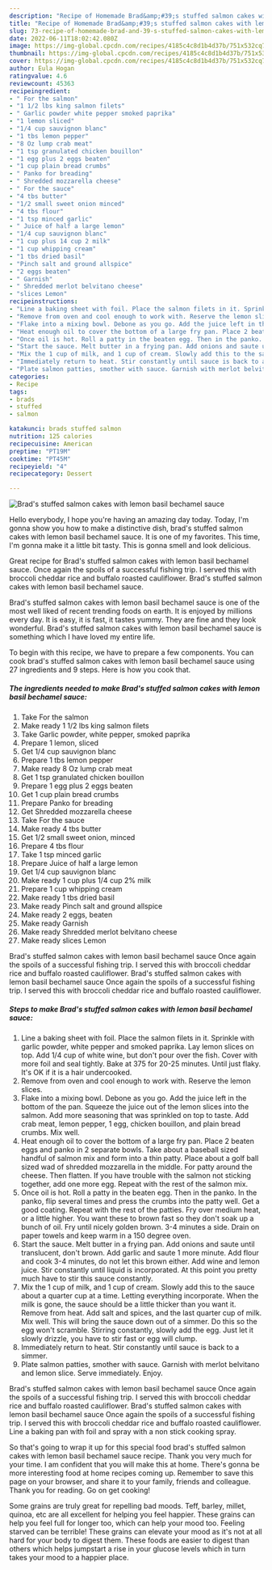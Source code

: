 ```yaml
---
description: "Recipe of Homemade Brad&amp;#39;s stuffed salmon cakes with lemon basil bechamel sauce"
title: "Recipe of Homemade Brad&amp;#39;s stuffed salmon cakes with lemon basil bechamel sauce"
slug: 73-recipe-of-homemade-brad-and-39-s-stuffed-salmon-cakes-with-lemon-basil-bechamel-sauce
date: 2022-06-11T18:02:42.080Z
image: https://img-global.cpcdn.com/recipes/4185c4c8d1b4d37b/751x532cq70/brads-stuffed-salmon-cakes-with-lemon-basil-bechamel-sauce-recipe-main-photo.jpg
thumbnail: https://img-global.cpcdn.com/recipes/4185c4c8d1b4d37b/751x532cq70/brads-stuffed-salmon-cakes-with-lemon-basil-bechamel-sauce-recipe-main-photo.jpg
cover: https://img-global.cpcdn.com/recipes/4185c4c8d1b4d37b/751x532cq70/brads-stuffed-salmon-cakes-with-lemon-basil-bechamel-sauce-recipe-main-photo.jpg
author: Eula Hogan
ratingvalue: 4.6
reviewcount: 45363
recipeingredient:
- " For the salmon"
- "1 1/2 lbs king salmon filets"
- " Garlic powder white pepper smoked paprika"
- "1 lemon sliced"
- "1/4 cup sauvignon blanc"
- "1 tbs lemon pepper"
- "8 Oz lump crab meat"
- "1 tsp granulated chicken bouillon"
- "1 egg plus 2 eggs beaten"
- "1 cup plain bread crumbs"
- " Panko for breading"
- " Shredded mozzarella cheese"
- " For the sauce"
- "4 tbs butter"
- "1/2 small sweet onion minced"
- "4 tbs flour"
- "1 tsp minced garlic"
- " Juice of half a large lemon"
- "1/4 cup sauvignon blanc"
- "1 cup plus 14 cup 2 milk"
- "1 cup whipping cream"
- "1 tbs dried basil"
- "Pinch salt and ground allspice"
- "2 eggs beaten"
- " Garnish"
- " Shredded merlot belvitano cheese"
- "slices Lemon"
recipeinstructions:
- "Line a baking sheet with foil. Place the salmon filets in it. Sprinkle with garlic powder, white pepper and smoked paprika. Lay lemon slices on top. Add 1/4 cup of white wine, but don&#39;t pour over the fish. Cover with more foil and seal tightly. Bake at 375 for 20-25 minutes. Until just flaky. It&#39;s OK if it is a hair undercooked."
- "Remove from oven and cool enough to work with. Reserve the lemon slices."
- "Flake into a mixing bowl. Debone as you go. Add the juice left in the bottom of the pan. Squeeze the juice out of the lemon slices into the salmon. Add more seasoning that was sprinkled on top to taste. Add crab meat, lemon pepper, 1 egg, chicken bouillon, and plain bread crumbs. Mix well."
- "Heat enough oil to cover the bottom of a large fry pan. Place 2 beaten eggs and panko in 2 separate bowls. Take about a baseball sized handful of salmon mix and form into a thin patty. Place about a golf ball sized wad of shredded mozzarella in the middle. For patty around the cheese. Then flatten. If you have trouble with the salmon not sticking together, add one more egg. Repeat with the rest of the salmon mix."
- "Once oil is hot. Roll a patty in the beaten egg. Then in the panko. In the panko, flip several times and press the crumbs into the patty well. Get a good coating. Repeat with the rest of the patties. Fry over medium heat, or a little higher. You want these to brown fast so they don&#39;t soak up a bunch of oil. Fry until nicely golden brown. 3-4 minutes a side. Drain on paper towels and keep warm in a 150 degree oven."
- "Start the sauce. Melt butter in a frying pan. Add onions and saute until translucent, don&#39;t brown. Add garlic and saute 1 more minute. Add flour and cook 3-4 minutes, do not let this brown either. Add wine and lemon juice. Stir constantly until liquid is incorporated. At this point you pretty much have to stir this sauce constantly."
- "Mix the 1 cup of milk, and 1 cup of cream. Slowly add this to the sauce about a quarter cup at a time. Letting everything incorporate. When the milk is gone, the sauce should be a little thicker than you want it. Remove from heat. Add salt and spices, and the last quarter cup of milk. Mix well. This will bring the sauce down out of a simmer. Do this so the egg won&#39;t scramble. Stirring constantly, slowly add the egg. Just let it slowly drizzle, you have to stir fast or egg will clump."
- "Immediately return to heat. Stir constantly until sauce is back to a simmer."
- "Plate salmon patties, smother with sauce. Garnish with merlot belvitano and lemon slice. Serve immediately. Enjoy."
categories:
- Recipe
tags:
- brads
- stuffed
- salmon

katakunci: brads stuffed salmon 
nutrition: 125 calories
recipecuisine: American
preptime: "PT19M"
cooktime: "PT45M"
recipeyield: "4"
recipecategory: Dessert

---
```



![Brad&#39;s stuffed salmon cakes with lemon basil bechamel sauce](https://img-global.cpcdn.com/recipes/4185c4c8d1b4d37b/751x532cq70/brads-stuffed-salmon-cakes-with-lemon-basil-bechamel-sauce-recipe-main-photo.jpg)

Hello everybody, I hope you're having an amazing day today. Today, I'm gonna show you how to make a distinctive dish, brad&#39;s stuffed salmon cakes with lemon basil bechamel sauce. It is one of my favorites. This time, I'm gonna make it a little bit tasty. This is gonna smell and look delicious.

Great recipe for Brad&#39;s stuffed salmon cakes with lemon basil bechamel sauce. Once again the spoils of a successful fishing trip. I served this with broccoli cheddar rice and buffalo roasted cauliflower. Brad&#39;s stuffed salmon cakes with lemon basil bechamel sauce.

Brad&#39;s stuffed salmon cakes with lemon basil bechamel sauce is one of the most well liked of recent trending foods on earth. It is enjoyed by millions every day. It is easy, it is fast, it tastes yummy. They are fine and they look wonderful. Brad&#39;s stuffed salmon cakes with lemon basil bechamel sauce is something which I have loved my entire life.


To begin with this recipe, we have to prepare a few components. You can cook brad&#39;s stuffed salmon cakes with lemon basil bechamel sauce using 27 ingredients and 9 steps. Here is how you cook that.

<!--inarticleads1-->

##### The ingredients needed to make Brad&#39;s stuffed salmon cakes with lemon basil bechamel sauce:

1. Take  For the salmon
1. Make ready 1 1/2 lbs king salmon filets
1. Take  Garlic powder, white pepper, smoked paprika
1. Prepare 1 lemon, sliced
1. Get 1/4 cup sauvignon blanc
1. Prepare 1 tbs lemon pepper
1. Make ready 8 Oz lump crab meat
1. Get 1 tsp granulated chicken bouillon
1. Prepare 1 egg plus 2 eggs beaten
1. Get 1 cup plain bread crumbs
1. Prepare  Panko for breading
1. Get  Shredded mozzarella cheese
1. Take  For the sauce
1. Make ready 4 tbs butter
1. Get 1/2 small sweet onion, minced
1. Prepare 4 tbs flour
1. Take 1 tsp minced garlic
1. Prepare  Juice of half a large lemon
1. Get 1/4 cup sauvignon blanc
1. Make ready 1 cup plus 1/4 cup 2% milk
1. Prepare 1 cup whipping cream
1. Make ready 1 tbs dried basil
1. Make ready Pinch salt and ground allspice
1. Make ready 2 eggs, beaten
1. Make ready  Garnish
1. Make ready  Shredded merlot belvitano cheese
1. Make ready slices Lemon


Brad&#39;s stuffed salmon cakes with lemon basil bechamel sauce Once again the spoils of a successful fishing trip. I served this with broccoli cheddar rice and buffalo roasted cauliflower. Brad&#39;s stuffed salmon cakes with lemon basil bechamel sauce Once again the spoils of a successful fishing trip. I served this with broccoli cheddar rice and buffalo roasted cauliflower. 

<!--inarticleads2-->

##### Steps to make Brad&#39;s stuffed salmon cakes with lemon basil bechamel sauce:

1. Line a baking sheet with foil. Place the salmon filets in it. Sprinkle with garlic powder, white pepper and smoked paprika. Lay lemon slices on top. Add 1/4 cup of white wine, but don&#39;t pour over the fish. Cover with more foil and seal tightly. Bake at 375 for 20-25 minutes. Until just flaky. It&#39;s OK if it is a hair undercooked.
1. Remove from oven and cool enough to work with. Reserve the lemon slices.
1. Flake into a mixing bowl. Debone as you go. Add the juice left in the bottom of the pan. Squeeze the juice out of the lemon slices into the salmon. Add more seasoning that was sprinkled on top to taste. Add crab meat, lemon pepper, 1 egg, chicken bouillon, and plain bread crumbs. Mix well.
1. Heat enough oil to cover the bottom of a large fry pan. Place 2 beaten eggs and panko in 2 separate bowls. Take about a baseball sized handful of salmon mix and form into a thin patty. Place about a golf ball sized wad of shredded mozzarella in the middle. For patty around the cheese. Then flatten. If you have trouble with the salmon not sticking together, add one more egg. Repeat with the rest of the salmon mix.
1. Once oil is hot. Roll a patty in the beaten egg. Then in the panko. In the panko, flip several times and press the crumbs into the patty well. Get a good coating. Repeat with the rest of the patties. Fry over medium heat, or a little higher. You want these to brown fast so they don&#39;t soak up a bunch of oil. Fry until nicely golden brown. 3-4 minutes a side. Drain on paper towels and keep warm in a 150 degree oven.
1. Start the sauce. Melt butter in a frying pan. Add onions and saute until translucent, don&#39;t brown. Add garlic and saute 1 more minute. Add flour and cook 3-4 minutes, do not let this brown either. Add wine and lemon juice. Stir constantly until liquid is incorporated. At this point you pretty much have to stir this sauce constantly.
1. Mix the 1 cup of milk, and 1 cup of cream. Slowly add this to the sauce about a quarter cup at a time. Letting everything incorporate. When the milk is gone, the sauce should be a little thicker than you want it. Remove from heat. Add salt and spices, and the last quarter cup of milk. Mix well. This will bring the sauce down out of a simmer. Do this so the egg won&#39;t scramble. Stirring constantly, slowly add the egg. Just let it slowly drizzle, you have to stir fast or egg will clump.
1. Immediately return to heat. Stir constantly until sauce is back to a simmer.
1. Plate salmon patties, smother with sauce. Garnish with merlot belvitano and lemon slice. Serve immediately. Enjoy.


Brad&#39;s stuffed salmon cakes with lemon basil bechamel sauce Once again the spoils of a successful fishing trip. I served this with broccoli cheddar rice and buffalo roasted cauliflower. Brad&#39;s stuffed salmon cakes with lemon basil bechamel sauce Once again the spoils of a successful fishing trip. I served this with broccoli cheddar rice and buffalo roasted cauliflower. Line a baking pan with foil and spray with a non stick cooking spray. 

So that's going to wrap it up for this special food brad&#39;s stuffed salmon cakes with lemon basil bechamel sauce recipe. Thank you very much for your time. I am confident that you will make this at home. There's gonna be more interesting food at home recipes coming up. Remember to save this page on your browser, and share it to your family, friends and colleague. Thank you for reading. Go on get cooking!

Some grains are truly great for repelling bad moods. Teff, barley, millet, quinoa, etc are all excellent for helping you feel happier. These grains can help you feel full for longer too, which can help your mood too. Feeling starved can be terrible! These grains can elevate your mood as it's not at all hard for your body to digest them. These foods are easier to digest than others which helps jumpstart a rise in your glucose levels which in turn takes your mood to a happier place.

